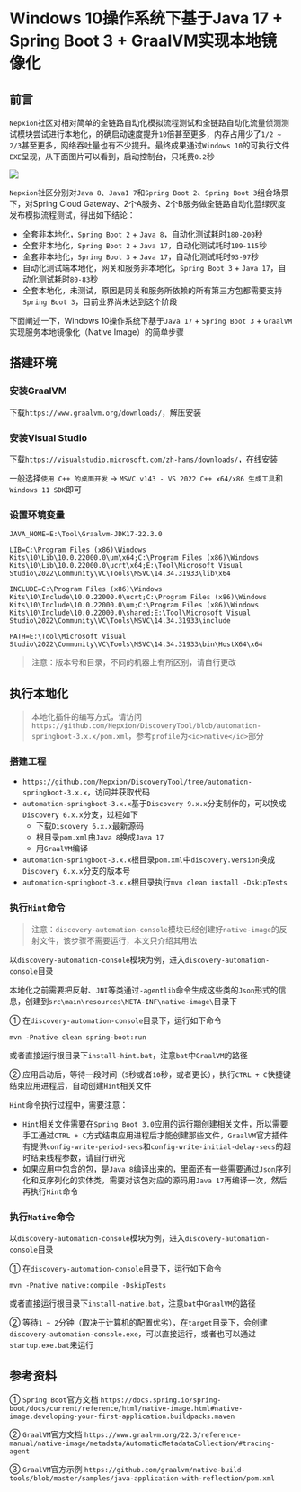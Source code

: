 # Windows 10操作系统下基于Java 17 + Spring Boot 3 + GraalVM实现本地镜像化

## 前言
`Nepxion`社区对相对简单的全链路自动化模拟流程测试和全链路自动化流量侦测测试模块尝试进行本地化，的确启动速度提升`10`倍甚至更多，内存占用少了`1/2 ~ 2/3`甚至更多，网络吞吐量也有不少提升。最终成果通过`Windows 10`的可执行文件`EXE`呈现，从下面图片可以看到，启动控制台，只耗费`0.2`秒

![](http://nepxion.gitee.io/discovery/docs/discovery-doc/NativeImage.jpg)

`Nepxion`社区分别对`Java 8`、`Java1 7`和`Spring Boot 2`、`Spring Boot 3`组合场景下，对Spring Cloud Gateway、2个A服务、2个B服务做全链路自动化蓝绿灰度发布模拟流程测试，得出如下结论：
- 全套非本地化，`Spring Boot 2` + `Java 8`，自动化测试耗时`180-200`秒
- 全套非本地化，`Spring Boot 2` + `Java 17`，自动化测试耗时`109-115`秒
- 全套非本地化，`Spring Boot 3` + `Java 17`，自动化测试耗时`93-97`秒
- 自动化测试端本地化，网关和服务非本地化，`Spring Boot 3` + `Java 17`，自动化测试耗时`80-83`秒
- 全套本地化，未测试，原因是网关和服务所依赖的所有第三方包都需要支持`Spring Boot 3`，目前业界尚未达到这个阶段

下面阐述一下，Windows 10操作系统下基于`Java 17` + `Spring Boot 3` + `GraalVM`实现服务本地镜像化（Native Image）的简单步骤

## 搭建环境

### 安装GraalVM
下载`https://www.graalvm.org/downloads/`，解压安装

### 安装Visual Studio
下载`https://visualstudio.microsoft.com/zh-hans/downloads/`，在线安装

一般选择`使用 C++ 的桌面开发` -> `MSVC v143 - VS 2022 C++ x64/x86 生成工具`和`Windows 11 SDK`即可

### 设置环境变量
```
JAVA_HOME=E:\Tool\Graalvm-JDK17-22.3.0

LIB=C:\Program Files (x86)\Windows Kits\10\Lib\10.0.22000.0\um\x64;C:\Program Files (x86)\Windows Kits\10\Lib\10.0.22000.0\ucrt\x64;E:\Tool\Microsoft Visual Studio\2022\Community\VC\Tools\MSVC\14.34.31933\lib\x64

INCLUDE=C:\Program Files (x86)\Windows Kits\10\Include\10.0.22000.0\ucrt;C:\Program Files (x86)\Windows Kits\10\Include\10.0.22000.0\um;C:\Program Files (x86)\Windows Kits\10\Include\10.0.22000.0\shared;E:\Tool\Microsoft Visual Studio\2022\Community\VC\Tools\MSVC\14.34.31933\include

PATH=E:\Tool\Microsoft Visual Studio\2022\Community\VC\Tools\MSVC\14.34.31933\bin\HostX64\x64
```

> 注意：版本号和目录，不同的机器上有所区别，请自行更改

## 执行本地化
> 本地化插件的编写方式，请访问`https://github.com/Nepxion/DiscoveryTool/blob/automation-springboot-3.x.x/pom.xml`，参考`profile`为`<id>native</id>`部分

### 搭建工程
- `https://github.com/Nepxion/DiscoveryTool/tree/automation-springboot-3.x.x`，访问并获取代码
- `automation-springboot-3.x.x`基于`Discovery 9.x.x`分支制作的，可以换成`Discovery 6.x.x`分支，过程如下
    - 下载`Discovery 6.x.x`最新源码
    -  根目录`pom.xml`由`Java 8`换成`Java 17`
    -  用`GraalVM`编译
- `automation-springboot-3.x.x`根目录`pom.xml`中`discovery.version`换成`Discovery 6.x.x`分支的版本号
- `automation-springboot-3.x.x`根目录执行`mvn clean install -DskipTests`

### 执行`Hint`命令
> 注意：`discovery-automation-console`模块已经创建好`native-image`的反射文件，该步骤不需要运行，本文只介绍其用法

以`discovery-automation-console`模块为例，进入`discovery-automation-console`目录

本地化之前需要把反射、`JNI`等类通过`-agentlib`命令生成这些类的`Json`形式的信息，创建到`src\main\resources\META-INF\native-image\`目录下

① 在`discovery-automation-console`目录下，运行如下命令
```
mvn -Pnative clean spring-boot:run
```
或者直接运行根目录下`install-hint.bat`，注意`bat`中`GraalVM`的路径

② 应用启动后，等待一段时间（`5`秒或者`10`秒，或者更长），执行`CTRL + C`快捷键结束应用进程后，自动创建`Hint`相关文件

`Hint`命令执行过程中，需要注意：
- `Hint`相关文件需要在`Spring Boot 3.0`应用的运行期创建相关文件，所以需要手工通过`CTRL + C`方式结束应用进程后才能创建那些文件，`GraalVM`官方插件有提供`config-write-period-secs`和`config-write-initial-delay-secs`的超时结束线程参数，请自行研究
- 如果应用中包含的包，是`Java 8`编译出来的，里面还有一些需要通过`Json`序列化和反序列化的实体类，需要对该包对应的源码用`Java 17`再编译一次，然后再执行`Hint`命令

### 执行`Native`命令
以`discovery-automation-console`模块为例，进入`discovery-automation-console`目录

① 在`discovery-automation-console`目录下，运行如下命令
```
mvn -Pnative native:compile -DskipTests
```
或者直接运行根目录下`install-native.bat`，注意`bat`中`GraalVM`的路径

② 等待`1 ~ 2`分钟（取决于计算机的配置优劣），在`target`目录下，会创建`discovery-automation-console.exe`，可以直接运行，或者也可以通过`startup.exe.bat`来运行

## 参考资料
① `Spring Boot`官方文档 `https://docs.spring.io/spring-boot/docs/current/reference/html/native-image.html#native-image.developing-your-first-application.buildpacks.maven`

② `GraalVM`官方文档 `https://www.graalvm.org/22.3/reference-manual/native-image/metadata/AutomaticMetadataCollection/#tracing-agent`

③ `GraalVM`官方示例 `https://github.com/graalvm/native-build-tools/blob/master/samples/java-application-with-reflection/pom.xml`